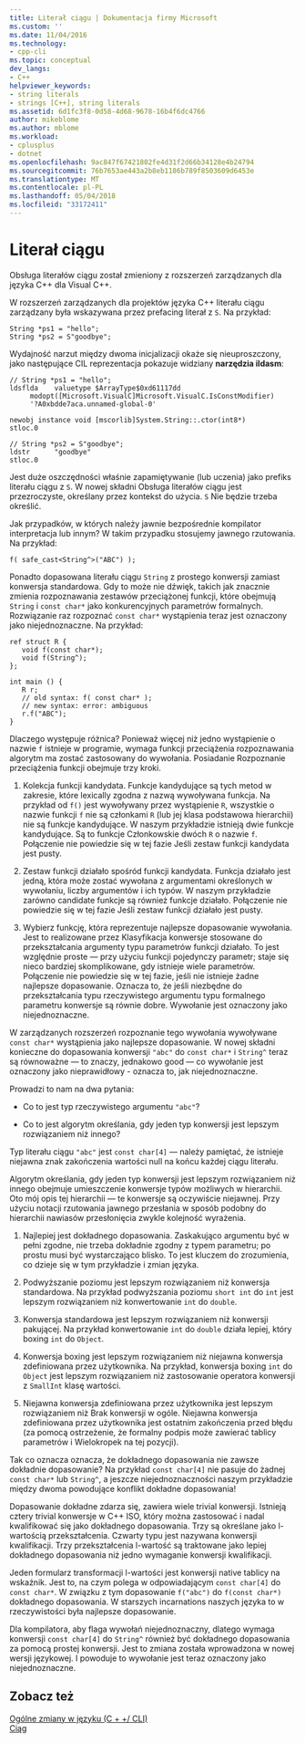 ```yaml
---
title: Literał ciągu | Dokumentacja firmy Microsoft
ms.custom: ''
ms.date: 11/04/2016
ms.technology:
- cpp-cli
ms.topic: conceptual
dev_langs:
- C++
helpviewer_keywords:
- string literals
- strings [C++], string literals
ms.assetid: 6d1fc3f8-0d58-4d68-9678-16b4f6dc4766
author: mikeblome
ms.author: mblome
ms.workload:
- cplusplus
- dotnet
ms.openlocfilehash: 9ac847f67421802fe4d31f2d66b34128e4b24794
ms.sourcegitcommit: 76b7653ae443a2b8eb1186b789f8503609d6453e
ms.translationtype: MT
ms.contentlocale: pl-PL
ms.lasthandoff: 05/04/2018
ms.locfileid: "33172411"
---
```

# <a name="string-literal"></a>Literał ciągu
Obsługa literałów ciągu został zmieniony z rozszerzeń zarządzanych dla języka C++ dla Visual C++.  
  
 W rozszerzeń zarządzanych dla projektów języka C++ literału ciągu zarządzany była wskazywana przez prefacing literał z `S`. Na przykład:  
  
```  
String *ps1 = "hello";  
String *ps2 = S"goodbye";  
```  
  
 Wydajność narzut między dwoma inicjalizacji okaże się nieuproszczony, jako następujące CIL reprezentacja pokazuje widziany **narzędzia ildasm**:  
  
```  
// String *ps1 = "hello";  
ldsflda    valuetype $ArrayType$0xd61117dd  
     modopt([Microsoft.VisualC]Microsoft.VisualC.IsConstModifier)   
     '?A0xbdde7aca.unnamed-global-0'  
  
newobj instance void [mscorlib]System.String::.ctor(int8*)  
stloc.0  
  
// String *ps2 = S"goodbye";  
ldstr      "goodbye"  
stloc.0  
```  
  
 Jest duże oszczędności właśnie zapamiętywanie (lub uczenia) jako prefiks literału ciągu z `S`. W nowej składni Obsługa literałów ciągu jest przezroczyste, określany przez kontekst do użycia. `S` Nie będzie trzeba określić.  
  
 Jak przypadków, w których należy jawnie bezpośrednie kompilator interpretacja lub innym? W takim przypadku stosujemy jawnego rzutowania. Na przykład:  
  
```  
f( safe_cast<String^>("ABC") );  
```  
  
 Ponadto dopasowana literału ciągu `String` z prostego konwersji zamiast konwersja standardowa. Gdy to może nie dźwięk, takich jak znacznie zmienia rozpoznawania zestawów przeciążonej funkcji, które obejmują `String` i `const char*` jako konkurencyjnych parametrów formalnych. Rozwiązanie raz rozpoznać `const char*` wystąpienia teraz jest oznaczony jako niejednoznaczne. Na przykład:  
  
```  
ref struct R {  
   void f(const char*);  
   void f(String^);  
};  
  
int main () {  
   R r;  
   // old syntax: f( const char* );  
   // new syntax: error: ambiguous  
   r.f("ABC");   
}  
```  
  
 Dlaczego występuje różnica? Ponieważ więcej niż jedno wystąpienie o nazwie `f` istnieje w programie, wymaga funkcji przeciążenia rozpoznawania algorytm ma zostać zastosowany do wywołania. Posiadanie Rozpoznanie przeciążenia funkcji obejmuje trzy kroki.  
  
1.  Kolekcja funkcji kandydata. Funkcje kandydujące są tych metod w zakresie, które lexically zgodna z nazwą wywoływana funkcja. Na przykład od `f()` jest wywoływany przez wystąpienie `R`, wszystkie o nazwie funkcji `f` nie są członkami `R` (lub jej klasa podstawowa hierarchii) nie są funkcje kandydujące. W naszym przykładzie istnieją dwie funkcje kandydujące. Są to funkcje Członkowskie dwóch `R` o nazwie `f`. Połączenie nie powiedzie się w tej fazie Jeśli zestaw funkcji kandydata jest pusty.  
  
2.  Zestaw funkcji działało spośród funkcji kandydata. Funkcja działało jest jedną, która może zostać wywołana z argumentami określonych w wywołaniu, liczby argumentów i ich typów. W naszym przykładzie zarówno candidate funkcje są również funkcje działało. Połączenie nie powiedzie się w tej fazie Jeśli zestaw funkcji działało jest pusty.  
  
3.  Wybierz funkcję, która reprezentuje najlepsze dopasowanie wywołania. Jest to realizowane przez Klasyfikacja konwersje stosowane do przekształcania argumenty typu parametrów funkcji działało. To jest względnie proste — przy użyciu funkcji pojedynczy parametr; staje się nieco bardziej skomplikowane, gdy istnieje wiele parametrów. Połączenie nie powiedzie się w tej fazie, jeśli nie istnieje żadne najlepsze dopasowanie. Oznacza to, że jeśli niezbędne do przekształcania typu rzeczywistego argumentu typu formalnego parametru konwersje są równie dobre. Wywołanie jest oznaczony jako niejednoznaczne.  
  
 W zarządzanych rozszerzeń rozpoznanie tego wywołania wywoływane `const char*` wystąpienia jako najlepsze dopasowanie. W nowej składni konieczne do dopasowania konwersji `"abc"` do `const char*` i `String^` teraz są równoważne — to znaczy, jednakowo good — co wywołanie jest oznaczony jako nieprawidłowy - oznacza to, jak niejednoznaczne.  
  
 Prowadzi to nam na dwa pytania:  
  
-   Co to jest typ rzeczywistego argumentu `"abc"`?  
  
-   Co to jest algorytm określania, gdy jeden typ konwersji jest lepszym rozwiązaniem niż innego?  
  
 Typ literału ciągu `"abc"` jest `const char[4]` — należy pamiętać, że istnieje niejawna znak zakończenia wartości null na końcu każdej ciągu literału.  
  
 Algorytm określania, gdy jeden typ konwersji jest lepszym rozwiązaniem niż innego obejmuje umieszczenie konwersje typów możliwych w hierarchii. Oto mój opis tej hierarchii — te konwersje są oczywiście niejawnej. Przy użyciu notacji rzutowania jawnego przesłania w sposób podobny do hierarchii nawiasów przesłonięcia zwykle kolejność wyrażenia.  
  
1.  Najlepiej jest dokładnego dopasowania. Zaskakująco argumentu być w pełni zgodne, nie trzeba dokładnie zgodny z typem parametru; po prostu musi być wystarczająco blisko. To jest kluczem do zrozumienia, co dzieje się w tym przykładzie i zmian języka.  
  
2.  Podwyższanie poziomu jest lepszym rozwiązaniem niż konwersja standardowa. Na przykład podwyższania poziomu `short int` do `int` jest lepszym rozwiązaniem niż konwertowanie `int` do `double`.  
  
3.  Konwersja standardowa jest lepszym rozwiązaniem niż konwersji pakującej. Na przykład konwertowanie `int` do `double` działa lepiej, który boxing `int` do `Object`.  
  
4.  Konwersja boxing jest lepszym rozwiązaniem niż niejawna konwersja zdefiniowana przez użytkownika. Na przykład, konwersja boxing `int` do `Object` jest lepszym rozwiązaniem niż zastosowanie operatora konwersji z `SmallInt` klasę wartości.  
  
5.  Niejawna konwersja zdefiniowana przez użytkownika jest lepszym rozwiązaniem niż Brak konwersji w ogóle. Niejawna konwersja zdefiniowana przez użytkownika jest ostatnim zakończenia przed błędu (za pomocą ostrzeżenie, że formalny podpis może zawierać tablicy parametrów i Wielokropek na tej pozycji).  
  
 Tak co oznacza oznacza, że dokładnego dopasowania nie zawsze dokładnie dopasowanie? Na przykład `const char[4]` nie pasuje do żadnej `const char*` lub `String^`, a jeszcze niejednoznaczności naszym przykładzie między dwoma powodujące konflikt dokładne dopasowania!  
  
 Dopasowanie dokładne zdarza się, zawiera wiele trivial konwersji. Istnieją cztery trivial konwersje w C++ ISO, który można zastosować i nadal kwalifikować się jako dokładnego dopasowania. Trzy są określane jako l-wartością przekształcenia. Czwarty typu jest nazywana konwersji kwalifikacji. Trzy przekształcenia l-wartość są traktowane jako lepiej dokładnego dopasowania niż jedno wymaganie konwersji kwalifikacji.  
  
 Jeden formularz transformacji l-wartości jest konwersji native tablicy na wskaźnik. Jest to, na czym polega w odpowiadającym `const char[4]` do `const char*`. W związku z tym dopasowanie `f("abc")` do `f(const char*)` dokładnego dopasowania. W starszych incarnations naszych języka to w rzeczywistości była najlepsze dopasowanie.  
  
 Dla kompilatora, aby flaga wywołań niejednoznaczny, dlatego wymaga konwersji `const char[4]` do `String^` również być dokładnego dopasowania za pomocą prostej konwersji. Jest to zmiana została wprowadzona w nowej wersji językowej. I powoduje to wywołanie jest teraz oznaczony jako niejednoznaczne.  
  
## <a name="see-also"></a>Zobacz też  
 [Ogólne zmiany w języku (C + +/ CLI)](../dotnet/general-language-changes-cpp-cli.md)   
 [Ciąg](../windows/string-cpp-component-extensions.md)